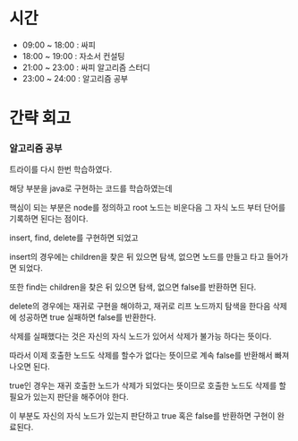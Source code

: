 # 시간

- 09:00 ~ 18:00 : 싸피
- 18:00 ~ 19:00 : 자소서 컨설팅
- 21:00 ~ 23:00 : 싸피 알고리즘 스터디 
- 23:00 ~ 24:00 : 알고리즘 공부

# 간략 회고

### 알고리즘 공부

트라이를 다시 한번 학습하였다.

해당 부분을 java로 구현하는 코드를 학습하였는데

핵심이 되는 부분은 node를 정의하고 root 노드는 비운다음 그 자식 노드 부터 단어를 기록하면 된다는 점이다.

insert, find, delete를 구현하면 되었고

insert의 경우에는 children을 찾은 뒤 있으면 탐색, 없으면 노드를 만들고 타고 들어가면 되었다.

또한 find는 children을 찾은 뒤 있으면 탐색, 없으면 false를 반환하면 된다.

delete의 경우에는 재귀로 구현을 해야하고, 재귀로 리프 노드까지 탐색을 한다음 삭제에 성공하면 true 실패하면 false를 반환한다.

삭제를 실패했다는 것은 자신의 자식 노드가 있어서 삭제가 불가능 하다는 뜻이다.

따라서 이제 호출한 노드도 삭제를 할수가 없다는 뜻이므로 계속 false를 반환해서 빠져나오면 된다.

true인 경우는 재귀 호출한 노드가 삭제가 되었다는 뜻이므로 호출한 노드도 삭제를 할 필요가 있는지 판단을 해주어야 한다.

이 부분도 자신의 자식 노드가 있는지 판단하고 true 혹은 false를 반환하면 구현이 완료된다.
